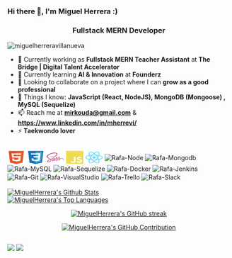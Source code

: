 ### Hi there 👋, I'm Miguel Herrera :) 

<h3 align="center">Fullstack MERN Developer</h3>
<p align="left"> <img src="https://komarev.com/ghpvc/?username=miguelherreravillanueva" alt="miguelherreravillanueva" /> </p>


- 🔭 Currently working as **Fullstack MERN Teacher Assistant** at **The Bridge | Digital Talent Accelerator**
- 🌱 Currently learning **AI & Innovation** at **Founderz**
- 👯 Looking to collaborate on a project where I can **grow as a good professional**
- 💬 Things I know: **JavaScript (React, NodeJS), MongoDB (Mongoose) , MySQL (Sequelize)**
- 📫 Reach me at **mirkouda@gmail.com** & **https://www.linkedin.com/in/mherrevi/**
- ⚡ **Taekwondo lover**

</div>
<div style="display: inline_block"><br>
  <img align="center" alt="Rafa-HTML" height="30" width="40" src="https://raw.githubusercontent.com/devicons/devicon/master/icons/html5/html5-original.svg">
  <img align="center" alt="Rafa-CSS" height="30" width="40" src="https://raw.githubusercontent.com/devicons/devicon/master/icons/css3/css3-original.svg">
 <img align="center" alt="Rafa-SASS" height="30" width="40" src="https://raw.githubusercontent.com/devicons/devicon/master/icons/sass/sass-original.svg">
  <img align="center" alt="Rafa-Js" height="30" width="40" src="https://raw.githubusercontent.com/devicons/devicon/master/icons/javascript/javascript-plain.svg">
  <img align="center" alt="Rafa-React" height="30" width="40" src="https://raw.githubusercontent.com/devicons/devicon/master/icons/react/react-original.svg">
  <img align="center" alt="Rafa-Node" height="30" width="40" src="https://cdn.jsdelivr.net/gh/devicons/devicon/icons/nodejs/nodejs-original.svg">
 <img align="center" alt="Rafa-Mongodb" height="30" width="40" src="https://cdn.jsdelivr.net/gh/devicons/devicon/icons/mongodb/mongodb-original-wordmark.svg">
  <img align="center" alt="Rafa-MySQL" height="30" width="40" src="https://cdn.jsdelivr.net/gh/devicons/devicon/icons/mysql/mysql-original.svg">
  <img align="center" alt="Rafa-Sequelize" height="30" width="40" src="https://cdn.jsdelivr.net/gh/devicons/devicon/icons/sequelize/sequelize-original.svg">
  <img align="center" alt="Rafa-Docker" height="30" width="40" src="https://cdn.jsdelivr.net/gh/devicons/devicon/icons/docker/docker-original.svg">
  <img align="center" alt="Rafa-Jenkins" height="30" width="40" src="https://cdn.jsdelivr.net/gh/devicons/devicon/icons/jenkins/jenkins-original.svg">
 <img align="center" alt="Rafa-Git" height="30" width="40" src="https://cdn.jsdelivr.net/gh/devicons/devicon/icons/git/git-original.svg">
  <img align="center" alt="Rafa-VisualStudio" height="30" width="40" src="https://cdn.jsdelivr.net/gh/devicons/devicon/icons/visualstudio/visualstudio-plain.svg">
  <img align="center" alt="Rafa-Trello" height="30" width="40" src="https://cdn.jsdelivr.net/gh/devicons/devicon/icons/trello/trello-plain.svg">
  <img align="center" alt="Rafa-Slack" height="30" width="40" src="https://cdn.jsdelivr.net/gh/devicons/devicon/icons/slack/slack-original.svg">         
</div>
<br/>
<a>
<a href="https://github.com/miguelherreravillanueva"><img alt="MiguelHerrera's Github Stats" src="https://denvercoder1-github-readme-stats.vercel.app/api?username=miguelherreravillanueva&show_icons=true&count_private=true&theme=react&border_color=7F3FBF&bg_color=0D1117&title_color=F85D7F&icon_color=F8D866" height="192px" width="49.5%"/></a>
<br/>
  <a href="https://github.com/miguelherreravillanueva"><img alt="MiguelHerrera's Top Languages" src="https://denvercoder1-github-readme-stats.vercel.app/api/top-langs/?username=miguelherreravillanueva&langs_count=8&layout=compact&theme=react&border_color=7F3FBF&bg_color=0D1117&title_color=F85D7F&icon_color=F8D866" height="192px" width="49.5%"/></a>
</a>  
<br/>
<p align="center">
 <a>
 <a href="https://github.com/miguelherreravillanueva"><img src="https://github-readme-streak-stats.herokuapp.com/?user=miguelherreravillanueva&theme=radical&border=7F3FBF&background=0D1117" alt="MiguelHerrera's GitHub streak"/></a>
 </a>
<br/>
</p>
<p align="center">
 <a>
  <a href="https://github.com/miguelherreravillanueva"><img src="https://github-profile-summary-cards.vercel.app/api/cards/profile-details?username=miguelherreravillanueva&theme=radical" alt="MiguelHerrera's GitHub Contribution"/></a>
 </a>
</p>
                       
##
  <a href = "mailto:contact@miguelherreravillanueva.com"><img src="https://img.shields.io/badge/-Gmail-%23333?style=for-the-badge&logo=gmail&logoColor=white" target="_blank"></a>
    <a href="https://www.linkedin.com/in/mherrevi/" target="_blank"><img src="https://img.shields.io/badge/-LinkedIn-%230077B5?style=for-the-badge&logo=linkedin&logoColor=white" target="_blank"></a> 
